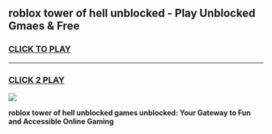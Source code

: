 
## roblox tower of hell unblocked - Play Unblocked Gmaes & Free
<h3>
<a href="https://news.freeplayer.one?title=roblox_tower_of_hell_unblocked&ref=16F">CLICK TO PLAY</a></h3>
<hr>

<h3>
<a href="https://news.freeplayer.one?title=roblox_tower_of_hell_unblocked&ref=16F">CLICK 2 PLAY</a>
  
</h3>

<a href="https://news.freeplayer.one?title=roblox_tower_of_hell_unblocked&ref=16F/"><img src="https://clearcache.store/games.png"></a>


**roblox tower of hell unblocked games unblocked: Your Gateway to Fun and Accessible Online Gaming**
